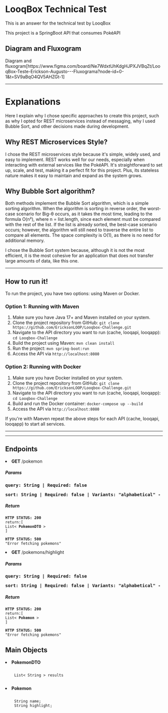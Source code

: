 <h1>LooqBox Technical Test</h1>
<p>This is an answer for the technical test by LooqBox</p>
<p>This project is a SpringBoot API that consumes PokéAPI</p>
<h2>Diagram and Fluxogram</h2>
<p>Diagram and fluxogram[https://www.figma.com/board/Ne7WdxtUhKdgHJPXJVBqZt/LooqBox-Teste-Erickson-Augusto---Fluxograma?node-id=0-1&t=SV9aBqO4QV5AHZGt-1]</p>
<hr/>
<h1>Explanations</h1>
<p>Here I explain why I chose specific approaches to create this project,
such as why I opted for REST microservices instead of messaging,
why I used Bubble Sort, and other decisions made during development.</p>

<h2>Why REST Microservices Style?</h2> 
<p> I chose the REST microservices style because it's simple, widely used, and easy to implement. 
REST works well for our needs, especially when interacting with external services like the PokéAPI. 
It's straightforward to set up, scale, and test, making it a perfect fit for this project. 
Plus, its stateless nature makes it easy to maintain and expand as the system grows. </p>

<h2>Why Bubble Sort algorithm?</h2>
<p> Both methods implement the Bubble Sort algorithm, which is a simple sorting algorithm. 
 When the algorithm is sorting in reverse order, the worst-case scenario for Big-θ occurs, as it takes the most time, 
leading to the formula O(n²), where n = list.length, since each element must be compared with the rest of the list. 
If the list is already sorted, the best-case scenario occurs; however, the algorithm will still need to traverse the entire list to compare all elements.
The space complexity is O(1), as there is no need for additional memory.

I chose the Bubble Sort system because, although it is not the most efficient, it is the most cohesive for an application that
does not transfer large amounts of data, like this one.
</p>

<hr/>
<h2>How to run it!</h2>
<p>To run the project, you have two options: using Maven or Docker.</p>

<h3>Option 1: Running with Maven</h3>
<ol>
    <li>Make sure you have Java 17+ and Maven installed on your system.</li>
    <li>Clone the project repository from GitHub: <code>git clone https://github.com/EricksonLOOP/Looqbox-Challenge.git</code></li>
    <li>Navigate to the API directory you want to run (cache, looqapi, looqapp): <code>cd Looqbox-Challenge</code></li>
    <li>Build the project using Maven: <code>mvn clean install</code></li>
    <li>Run the project: <code>mvn spring-boot:run</code></li>
    <li>Access the API via <code>http://localhost:8080</code></li> 
</ol>

<h3>Option 2: Running with Docker</h3>
<ol>
    <li>Make sure you have Docker installed on your system.</li>
    <li>Clone the project repository from GitHub: <code>git clone https://github.com/EricksonLOOP/Looqbox-Challenge.git</code></li>
    <li>Navigate to the API directory you want to run (cache, looqapi, looqapp): <code>cd Looqbox-Challenge</code></li>
    <li>Build and run the Docker container: <code>docker-compose up --build</code></li>
    <li>Access the API via <code>http://localhost:8080</code></li> 
</ol>

<p>If you're with Maeven repeat the above steps for each API (cache, looqapi, looqapp) to start all services.</p>
<hr/>
<hr/>
<h2>Endpoints</h2>
<li><b>GET</b> /pokemon</li>
<div>
    <h5>Params</h5>
    <span><pre><b>query: String | Required: false</b></pre></span>
    <span><pre><b>sort: String | Required: false | Variants: "alphabetical" - "length"</b></pre></span>
</div>
<div>
    <h5>Return</h5>
    <div>
   <code><pre>
<b>HTTP STATUS: 200</b>
return:[
List< <b>PokemonDTO</b> >
]
</pre></code>
    </div>
    <div>
   <code><pre>
<b>HTTP STATUS: 500</b>
"Error fetching pokemons" 
</pre></code>
    </div>
</div>

<li><b>GET</b> /pokemons/highlight</li>
<div>
    <h5>Params</h5>
    <span><pre><b>query: String | Required: false</b></pre></span>
    <span><pre><b>sort: String | Required: false | Variants: "alphabetical" - "length"</b></pre></span>
</div>
<div>
    <h5>Return</h5>
    <div>
   <code><pre>
<b>HTTP STATUS: 200</b>
return:[
List< <b>Pokemon</b> >
]
</pre></code>
    </div>
    <div>
   <code><pre>
<b>HTTP STATUS: 500</b>
"Error fetching pokemons" 
</pre></code>
    </div>
</div>

<h2>Main Objects</h2>
<li><b>PokemonDTO</b></li>
<code>
<pre>
    List< String > results
</pre>
</code>
<li><b>Pokemon</b></li>
<code>
<pre>
    String name;
    String highlight;
</pre>
</code>
